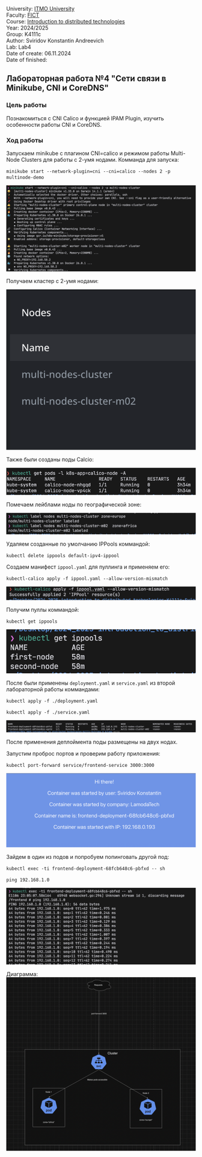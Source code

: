 University: [ITMO University](https://itmo.ru/ru/)</br>
Faculty: [FICT](https://fict.itmo.ru)</br>
Course: [Introduction to distributed technologies](https://github.com/itmo-ict-faculty/introduction-to-distributed-technologies)</br>
Year: 2024/2025</br>
Group: K4111c</br>
Author: Sviridov Konstantin Andreevich</br>
Lab: Lab4</br>
Date of create: 06.11.2024</br>
Date of finished:

## Лабораторная работа №4 "Сети связи в Minikube, CNI и CoreDNS"

### Цель работы

Познакомиться с CNI Calico и функцией IPAM Plugin, изучить особенности работы CNI и CoreDNS.

### Ход работы

Запускаем minikube с плагином CNI=calico и режимом работы Multi-Node Clusters для работы с 2-умя нодами.
Комманда для запуска:

```
minikube start --network-plugin=cni --cni=calico --nodes 2 -p multinode-demo
```

![](/lab4/screenshots/createTwoNodes.png)

Получаем кластер с 2-умя нодами:

![](/lab4/screenshots/nodes.png)

Также были созданы поды Calcio:

![](/lab4/screenshots/calcioPods.png)

Помечаем лейблами ноды по географической зоне:

![](/lab4/screenshots/labeledNodes.png)

Удаляем созданные по умолчанию IPPools коммандой:

```
kubectl delete ippools default-ipv4-ippool
```

Создаем манифест `ippool.yaml` для пуллинга и применяем его:

```
kubectl-calico apply -f ippool.yaml --allow-version-mismatch
```

![](/lab4/screenshots/applyPool.png)

Получим пуллы коммандой:

```
kubectl get ippools
```

![](/lab4/screenshots/pools.png)

После были применены `deployment.yaml` и `service.yaml` из второй лабораторной работы коммандами:

```
kubectl apply -f ./deployment.yaml
```

```
kubectl apply -f ./service.yaml
```

![](/lab4/screenshots/podsAfterDeployment.png)

После применения деплоймента поды размещены на двух нодах.

Запустим проброс портов и проверим работу приложения:

```
kubectl port-forward service/frontend-service 3000:3000
```

![](/lab4/screenshots/app.png)

Зайдем в один из подов и попробуем попинговать другой под:

```
kubectl exec -ti frontend-deployment-68fcb648c6-pbfxd -- sh
```

```
ping 192.168.1.0
```

![](/lab4/screenshots/pingPod.png)

Диаграмма:
![](/lab4/screenshots/schema.png)
